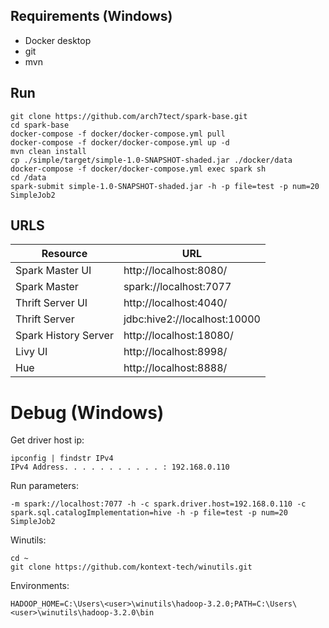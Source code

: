 ## Requirements (Windows)
- Docker desktop
- git
- mvn


## Run
```shell
git clone https://github.com/arch7tect/spark-base.git
cd spark-base
docker-compose -f docker/docker-compose.yml pull
docker-compose -f docker/docker-compose.yml up -d
mvn clean install
cp ./simple/target/simple-1.0-SNAPSHOT-shaded.jar ./docker/data
docker-compose -f docker/docker-compose.yml exec spark sh
cd /data
spark-submit simple-1.0-SNAPSHOT-shaded.jar -h -p file=test -p num=20 SimpleJob2
```

## URLS
Resource|URL
------|---
Spark Master UI|http://localhost:8080/
Spark Master|spark://localhost:7077
Thrift Server UI|http://localhost:4040/
Thrift Server|jdbc:hive2://localhost:10000
Spark History Server|http://localhost:18080/
Livy UI|http://localhost:8998/
Hue|http://localhost:8888/

# Debug (Windows)
Get driver host ip:
```shell
ipconfig | findstr IPv4
IPv4 Address. . . . . . . . . . . : 192.168.0.110
```
Run parameters:
```shell
-m spark://localhost:7077 -h -c spark.driver.host=192.168.0.110 -c spark.sql.catalogImplementation=hive -h -p file=test -p num=20 SimpleJob2
```
Winutils:
```shell
cd ~
git clone https://github.com/kontext-tech/winutils.git
```
Environments:
```shell
HADOOP_HOME=C:\Users\<user>\winutils\hadoop-3.2.0;PATH=C:\Users\<user>\winutils\hadoop-3.2.0\bin
```
